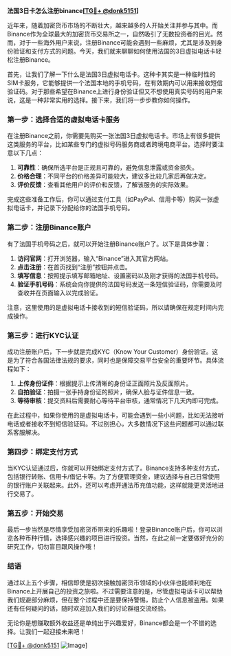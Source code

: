 **法国3日卡怎么注册binance[[TG💪+ @donk5151](https://t.me/s/donk5151)]**

近年来，随着加密货币市场的不断壮大，越来越多的人开始关注并参与其中。而Binance作为全球最大的加密货币交易所之一，自然吸引了无数投资者的目光。然而，对于一些海外用户来说，注册Binance可能会遇到一些麻烦，尤其是涉及到身份验证和支付方式的问题。今天，我们就来聊聊如何使用法国的3日虚拟电话卡轻松注册Binance。

首先，让我们了解一下什么是法国3日虚拟电话卡。这种卡其实是一种临时性的SIM卡服务，它能够提供一个法国本地的手机号码，在有效期内可以用来接收短信验证码。对于那些希望在Binance上进行身份验证但又不想使用真实号码的用户来说，这是一种非常实用的选择。接下来，我们将一步步教你如何操作。

### **第一步：选择合适的虚拟电话卡服务**

在注册Binance之前，你需要先购买一张法国3日虚拟电话卡。市场上有很多提供这类服务的平台，比如某些专门的虚拟号码服务商或者跨境电商平台。选择时要注意以下几点：

1. **可靠性**：确保所选平台是正规且可靠的，避免信息泄露或资金损失。
2. **价格合理**：不同平台的价格差异可能较大，建议多比较几家后再做决定。
3. **评价反馈**：查看其他用户的评价和反馈，了解该服务的实际效果。

完成这些准备工作后，你可以通过支付工具（如PayPal、信用卡等）购买一张虚拟电话卡，并记录下分配给你的法国手机号码。

### **第二步：注册Binance账户**

有了法国手机号码之后，就可以开始注册Binance账户了。以下是具体步骤：

1. **访问官网**：打开浏览器，输入“Binance”进入其官方网站。
2. **点击注册**：在首页找到“注册”按钮并点击。
3. **填写信息**：按照提示填写邮箱地址、设置密码以及刚才获得的法国手机号码。
4. **验证手机号码**：系统会向你提供的法国号码发送一条短信验证码，你需要及时查收并在页面输入以完成验证。

注意，这里使用的是虚拟电话卡接收到的短信验证码，所以请确保在规定时间内完成操作。

### **第三步：进行KYC认证**

成功注册账户后，下一步就是完成KYC（Know Your Customer）身份验证。这是为了符合各国法律法规的要求，同时也是保障交易平台安全的重要环节。具体流程如下：

1. **上传身份证件**：根据提示上传清晰的身份证正面照片及反面照片。
2. **自拍验证**：拍摄一张手持身份证的照片，确保人脸与证件信息一致。
3. **等待审核**：提交资料后需要耐心等待平台审核，通常情况下几天内即可完成。

在此过程中，如果你使用的是虚拟电话卡，可能会遇到一些小问题，比如无法接听电话或者接收不到短信验证码。不过别担心，大多数情况下这些问题都可以通过联系客服解决。

### **第四步：绑定支付方式**

当KYC认证通过后，你就可以开始绑定支付方式了。Binance支持多种支付方式，包括银行转账、信用卡/借记卡等。为了方便管理资金，建议选择与自己日常使用的银行账户关联起来。此外，还可以考虑开通法币充值功能，这样就能更灵活地进行交易了。

### **第五步：开始交易**

最后一步当然是尽情享受加密货币带来的乐趣啦！登录Binance账户后，你可以浏览各种币种行情，选择感兴趣的项目进行投资。当然，在此之前一定要做好充分的研究工作，切勿盲目跟风操作哦！

### **结语**

通过以上五个步骤，相信即使是初次接触加密货币领域的小伙伴也能顺利地在Binance上开展自己的投资之旅啦。不过需要注意的是，尽管虚拟电话卡可以帮助我们规避部分麻烦，但在整个过程中还是要保持警惕，防止个人信息被盗用。如果还有任何疑问的话，随时欢迎加入我们的讨论群组交流经验。

无论你是想赚取额外收益还是单纯出于兴趣爱好，Binance都会是一个不错的选择。让我们一起迎接未来吧！

[[TG💪+ @donk5151](https://t.me/s/donk5151) ![Image](https://i.postimg.cc/rwNCRYN7/Snipaste-2025-04-30-17-27-05.png)]